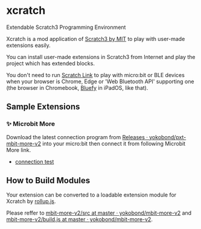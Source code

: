 # xcratch
Extendable Scratch3 Programming Environment

Xcratch is a mod application of [Scratch3 by MIT](https://scratch.mit.edu/) to play with user-made extensions easily.

You can install user-made extensions in Scratch3 from Internet and play the project which has extended blocks. 

You don't need to run [Scratch Link](https://scratch.mit.edu/microbit) to play with micro:bit or BLE devices when your browser is Chrome, Edge or 'Web Bluetooth API' supporting one (the browser in Chromebook, [‎Bluefy](https://apps.apple.com/jp/app/bluefy-web-ble-browser/id1492822055) in iPadOS, like that).

## Sample Extensions

### ✨ Microbit More 

Download the latest connection program from [Releases · yokobond/pxt-mbit-more-v2](https://github.com/yokobond/pxt-mbit-more-v2/releases) into your micro:bit then connect it from following Microbit More link.

- [connection test](https://yokobond.github.io/xcratch/?project=https://yokobond.github.io/mbit-more-v2/example/test/connection.sb3) 

## How to Build Modules

Your extension can be converted to a loadable extension module for Xcratch by [rollup.js](https://rollupjs.org/guide/en/). 

Please reffer to [mbit-more-v2/src at master · yokobond/mbit-more-v2](https://github.com/yokobond/mbit-more-v2/tree/master/src) and [mbit-more-v2/build.js at master · yokobond/mbit-more-v2](https://github.com/yokobond/mbit-more-v2/blob/master/scripts/build.js).
